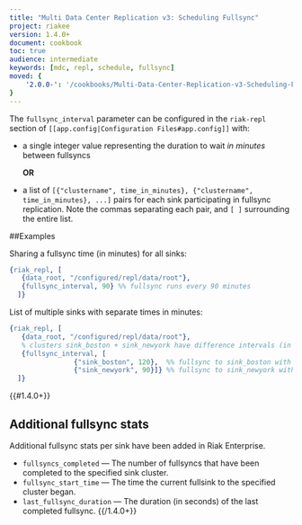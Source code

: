 ```yaml
---
title: "Multi Data Center Replication v3: Scheduling Fullsync"
project: riakee
version: 1.4.0+
document: cookbook
toc: true
audience: intermediate
keywords: [mdc, repl, schedule, fullsync]
moved: {
    '2.0.0-': '/cookbooks/Multi-Data-Center-Replication-v3-Scheduling-Full-Sync'
}
---
```


The `fullsync_interval` parameter can be configured in the `riak-repl` section of `[[app.config|Configuration Files#app.config]]` with:

* a single integer value representing the duration to wait *in minutes* between fullsyncs

    **OR**


* a list of `[{"clustername", time_in_minutes}, {"clustername", time_in_minutes}, ...]` pairs for each sink participating in fullsync replication. Note the commas separating each pair, and `[ ]` surrounding the entire list.

##Examples

Sharing a fullsync time (in minutes) for all sinks:

```erlang
{riak_repl, [
   {data_root, "/configured/repl/data/root"},
   {fullsync_interval, 90} %% fullsync runs every 90 minutes
  ]}
```

List of multiple sinks with separate times in minutes:

```erlang
{riak_repl, [
   {data_root, "/configured/repl/data/root"},
   % clusters sink_boston + sink_newyork have difference intervals (in minutes)
   {fullsync_interval, [
                {"sink_boston", 120},  %% fullsync to sink_boston with run every 120 minutes
                {"sink_newyork", 90}]} %% fullsync to sink_newyork with run every 90 minutes
  ]}
```

{{#1.4.0+}}
## Additional fullsync stats

Additional fullsync stats per sink have been added in Riak Enterprise.

* `fullsyncs_completed` &mdash; The number of fullsyncs that have been completed to the specified sink cluster.
* `fullsync_start_time` &mdash; The time the current fullsink to the specified cluster began.
* `last_fullsync_duration` &mdash; The duration (in seconds) of the last completed fullsync.
{{/1.4.0+}}

